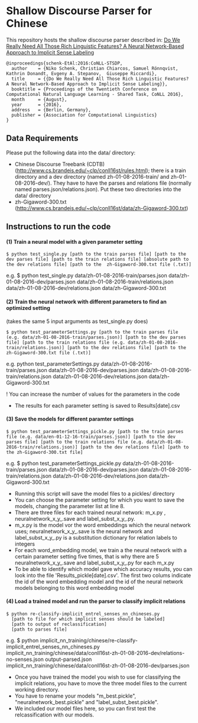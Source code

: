 Shallow Discourse Parser for Chinese
====================================

This repository hosts the shallow discourse parser described in: [Do We Really Need All Those Rich Linguistic Features? A Neural Network-Based Approach to Implicit Sense Labeling](http://www.conll.org/cfp-2016)

```
@inproceedings{schenk-EtAl:2016:CoNLL-STSDP,
  author    = {Niko Schenk, Christian Chiarcos, Samuel Rönnqvist, Kathrin Donandt, Evgeny A. Stepanov,  Giuseppe Riccardi},
  title     = {{Do We Really Need All Those Rich Linguistic Features? A Neural Network-Based Approach to Implicit Sense Labeling}},
  booktitle = {Proceedings of the Twentieth Conference on Computational Natural Language Learning - Shared Task, CoNLL 2016},
  month     = {August},
  year      = {2016},
  address   = {Berlin, Germany},
  publisher = {Association for Computational Linguistics}
}
```



## Data Requirements

Please put the following data into the data/ directory:

- Chinese Discourse Treebank (CDTB) (http://www.cs.brandeis.edu/~clp/conll16st/rules.html); there is a train directory and a dev directory (named zh-01-08-2016-train/ and zh-01-08-2016-dev/). They have to have the parses and relations file (normally named parses.json/relations.json). Put these two directories into the data/ directory 
- zh-Gigaword-300.txt (http://www.cs.brandeis.edu/~clp/conll16st/data/zh-Gigaword-300.txt)



## Instructions to run the code

#### (1) Train a neural model with a given parameter setting
```
$ python test_single.py [path to the train parses file] [path to the dev parses file] [path to the train relations file] [absolute path to the dev relations file] [path to the  zh-Gigaword-300.txt file (.txt)]
```
e.g. $ python test_single.py data/zh-01-08-2016-train/parses.json data/zh-01-08-2016-dev/parses.json data/zh-01-08-2016-train/relations.json data/zh-01-08-2016-dev/relations.json data/zh-Gigaword-300.txt

#### (2) Train the neural network with different parameters to find an optimized setting

(takes the same 5 input arguments as test_single.py does)
```
$ python test_parameterSettings.py [path to the train parses file (e.g. data/zh-01-08-2016-train/parses.json)] [path to the dev parses file] [path to the train relations file (e.g. data/zh-01-08-2016-train/relations.json)] [path to the dev relations file] [path to the zh-Gigaword-300.txt file (.txt)]
```
e.g. python test_parameterSettings.py data/zh-01-08-2016-train/parses.json data/zh-01-08-2016-dev/parses.json data/zh-01-08-2016-train/relations.json data/zh-01-08-2016-dev/relations.json data/zh-Gigaword-300.txt

! You can increase the number of values for the parameters in the code
- The results for each parameter setting is saved to Results[date].csv

#### (3) Save the models for different paramter settings
```
$ python test_parameterSettings_pickle.py [path to the train parses file (e.g. data/en-01-12-16-train/parses.json)] [path to the dev parses file] [path to the train relations file (e.g. data/zh-01-08-2016-train/relations.json)] [path to the dev relations file] [path to the zh-Gigaword-300.txt file]
```
e.g. $ python test_parameterSettings_pickle.py data/zh-01-08-2016-train/parses.json data/zh-01-08-2016-dev/parses.json data/zh-01-08-2016-train/relations.json data/zh-01-08-2016-dev/relations.json data/zh-Gigaword-300.txt

- Running this script will save the model files to a pickles/ directory
- You can choose the parameter setting for which you want to save the models, changing the parameter list at line 8.
- There are three files for each trained neural network: m_x.py , neuralnetwork_x_y_.save and label_subst_x_y_.py.
- m_x.py is the model vor the word embeddings which the neural network uses; neuralnetwork_x_y_.save is the neural network and label_subst_x_y_.py is a substitution dictionary for relation labels to integers
- For each word_embedding model, we train a the neural network with a certain parameter setting five times, that is why there are 5 neuralnetwork_x_y_.save and label_subst_x_y_.py for each m_x.py
- To be able to identify which model gave which accuracy results, you can look into the file 'Results_pickle[date].csv'. The first two colums indicate the id of the word embedding model and the id of the neural network models belonging to this word embedding model


#### (4) Load a trained model and run the parser to classify implicit relations
```
$ python re-classify-implicit_entrel_senses_nn_chineses.py 
  [path to file for which implicit senses should be labeled]
  [path to output of reclassification] 
  [path to parses file]
```
e.g. $ python implicit_nn_training/chinese/re-classify-implicit_entrel_senses_nn_chineses.py implicit_nn_training/chinese/data/conll16st-zh-01-08-2016-dev/relations-no-senses.json output-parsed.json implicit_nn_training/chinese/data/conll16st-zh-01-08-2016-dev/parses.json

- Once you have trained the model you wish to use for classifying the implicit relations, you have to move the three model files to the current working directory.
- You have to rename your models "m_best.pickle", "neuralnetwork_best.pickle" and "label_subst_best.pickle".
- We included our model files here, so you can first test the relcassification with our models. 
